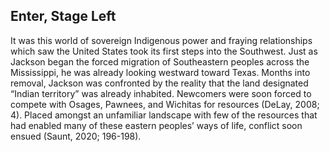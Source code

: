 ## Enter, Stage Left

It was this world of sovereign Indigenous power and fraying relationships which saw the United States took its first steps into the Southwest. Just as Jackson began the forced migration of Southeastern peoples across the Mississippi, he was already looking westward toward Texas. Months into removal, Jackson was confronted by the reality that the land designated “Indian territory” was already inhabited. Newcomers were soon forced to compete with Osages, Pawnees, and Wichitas for resources (DeLay, 2008; 4). Placed amongst an unfamiliar landscape with few of the resources that had enabled many of these eastern peoples’ ways of life, conflict soon ensued (Saunt, 2020; 196-198).
